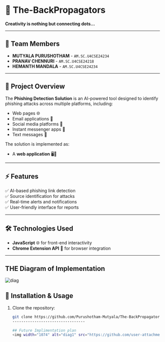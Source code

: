 # 🚀 The-BackPropagators  
**Creativity is nothing but connecting dots...**  

---

## 🌟 Team Members
- **MUTYALA PURUSHOTHAM** - `AM.SC.U4CSE24234`
- **PRANAV CHENNURI** - `AM.SC.U4CSE24218`
- **HEMANTH MANDALA** - `AM.SC.U4CSE24234`

---

## 🎯 Project Overview
The **Phishing Detection Solution** is an AI-powered tool designed to identify phishing attacks across multiple platforms, including:
- Web pages 🌐
- Email applications 📧
- Social media platforms 📱
- Instant messenger apps 💬
- Text messages 📜

The solution is implemented as:
- A **web application** 🖥️📱
---

## ⚡ Features
✅ AI-based phishing link detection  
✅ Source identification for attacks  
✅ Real-time alerts and notifications  
✅ User-friendly interface for reports  

---

## 🛠️ Technologies Used
- **JavaScript** 🌐 for front-end interactivity   
- **Chrome Extension API** 🚀 for browser integration  

---
## THE Diagram of Implementation
![diag](https://github.com/user-attachments/assets/411c145d-9c3c-4234-be1d-cf1142c3b1fd)


## 📂 Installation & Usage
1. Clone the repository:  
   ```bash
   git clone https://github.com/Purushotham-Mutyala/The-BackPropagators
   ---------------------------------

   ## Future Implimentation plan
   <img width="1074" alt="diag1" src="https://github.com/user-attachments/assets/ed55d0a0-475f-4d3c-8be4-09074be6cec9" />


